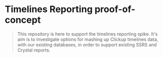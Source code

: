 # Timelines Reporting proof-of-concept
> This repository is here to support the timelines reporting spike. It's aim is to investigate options for mashing up Clickup timelines data, with our existing databases, in order to support existing SSRS and Crystal reports.
